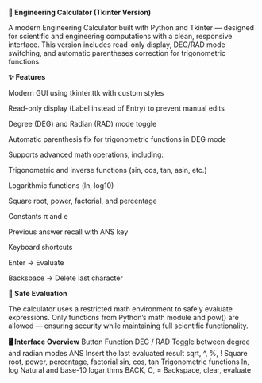 **🧮 Engineering Calculator (Tkinter Version)**

A modern Engineering Calculator built with Python and Tkinter — designed for scientific and engineering computations with a clean, responsive interface.
This version includes read-only display, DEG/RAD mode switching, and automatic parentheses correction for trigonometric functions.

**✨ Features**

Modern GUI using tkinter.ttk with custom styles

Read-only display (Label instead of Entry) to prevent manual edits

Degree (DEG) and Radian (RAD) mode toggle

Automatic parenthesis fix for trigonometric functions in DEG mode

Supports advanced math operations, including:

Trigonometric and inverse functions (sin, cos, tan, asin, etc.)

Logarithmic functions (ln, log10)

Square root, power, factorial, and percentage

Constants π and e

Previous answer recall with ANS key

Keyboard shortcuts

Enter → Evaluate

Backspace → Delete last character

**🧠 Safe Evaluation**

The calculator uses a restricted math environment to safely evaluate expressions.
Only functions from Python’s math module and pow() are allowed — ensuring security while maintaining full scientific functionality.

**🖥️ Interface Overview**
Button	Function
DEG / RAD	Toggle between degree and radian modes
ANS	Insert the last evaluated result
sqrt, ^, %, !	Square root, power, percentage, factorial
sin, cos, tan	Trigonometric functions
ln, log	Natural and base-10 logarithms
BACK, C, =	Backspace, clear, evaluate
